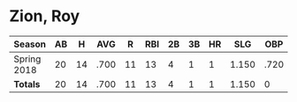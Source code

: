# Zion, Roy

| Season      | AB          | H           | AVG         | R           | RBI         | 2B          | 3B          | HR          | SLG         | OBP         | RSP         | SAF         | K           | BB          | PO          | A           | E           | FAVE        | IP          | H           | K           | BB          | R           | ER          | ERA         
| ----------- | ----------- | ----------- | ----------- | ----------- | ----------- | ----------- | ----------- | ----------- | ----------- | ----------- | ----------- | ----------- | ----------- | ----------- | ----------- | ----------- | ----------- | ----------- | ----------- | ----------- | ----------- | ----------- | ----------- | ----------- | ----------- 
| Spring 2018 | 20          | 14          | .700        | 11          | 13          | 4           | 1           | 1           | 1.150       | .720        | .636        | 2           | 0           | 3           | 5           | 1           | 0           | 1.000       | 0           | 0           | 0           | 0           | 0           | 0           | .000        
| **Totals**  | 20          | 14          | .700        | 11          | 13          | 4           | 1           | 1           | 1.150       | 0           | 0           | 2           | 0           | 3           | 5           | 1           | 0           | 1.000       | 0.0         | 0           | 0           | 0           | 0           | 0           | 0           
